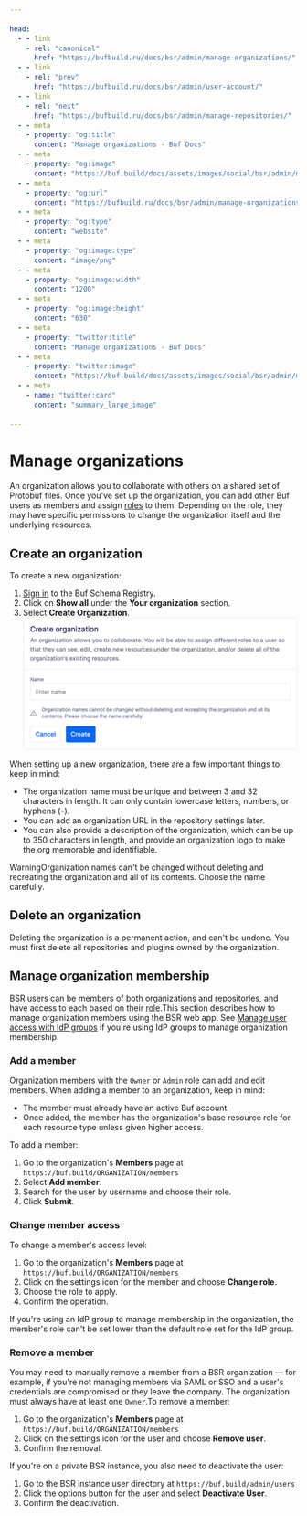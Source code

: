 ```yaml
---

head:
  - - link
    - rel: "canonical"
      href: "https://bufbuild.ru/docs/bsr/admin/manage-organizations/"
  - - link
    - rel: "prev"
      href: "https://bufbuild.ru/docs/bsr/admin/user-account/"
  - - link
    - rel: "next"
      href: "https://bufbuild.ru/docs/bsr/admin/manage-repositories/"
  - - meta
    - property: "og:title"
      content: "Manage organizations - Buf Docs"
  - - meta
    - property: "og:image"
      content: "https://buf.build/docs/assets/images/social/bsr/admin/manage-organizations.png"
  - - meta
    - property: "og:url"
      content: "https://bufbuild.ru/docs/bsr/admin/manage-organizations/"
  - - meta
    - property: "og:type"
      content: "website"
  - - meta
    - property: "og:image:type"
      content: "image/png"
  - - meta
    - property: "og:image:width"
      content: "1200"
  - - meta
    - property: "og:image:height"
      content: "630"
  - - meta
    - property: "twitter:title"
      content: "Manage organizations - Buf Docs"
  - - meta
    - property: "twitter:image"
      content: "https://buf.build/docs/assets/images/social/bsr/admin/manage-organizations.png"
  - - meta
    - name: "twitter:card"
      content: "summary_large_image"

---
```


# Manage organizations

An organization allows you to collaborate with others on a shared set of Protobuf files. Once you've set up the organization, you can add other Buf users as members and assign [roles](../roles/) to them. Depending on the role, they may have specific permissions to change the organization itself and the underlying resources.

## Create an organization

To create a new organization:

1.  [Sign in](https://login.buf.build/) to the Buf Schema Registry.
2.  Click on **Show all** under the **Your organization** section.
3.  Select **Create Organization**.![Create a new organization](../../../images/bsr/org-create.png)

When setting up a new organization, there are a few important things to keep in mind:

- The organization name must be unique and between 3 and 32 characters in length. It can only contain lowercase letters, numbers, or hyphens (-).
- You can add an organization URL in the repository settings later.
- You can also provide a description of the organization, which can be up to 350 characters in length, and provide an organization logo to make the org memorable and identifiable.

WarningOrganization names can't be changed without deleting and recreating the organization and all of its contents. Choose the name carefully.

## Delete an organization

Deleting the organization is a permanent action, and can't be undone. You must first delete all repositories and plugins owned by the organization.

## Manage organization membership

BSR users can be members of both organizations and [repositories](../manage-repositories/#add-member), and have access to each based on their [role](../roles/).This section describes how to manage organization members using the BSR web app. See [Manage user access with IdP groups](../instance/manage-access-idp-groups/) if you're using IdP groups to manage organization membership.

### Add a member

Organization members with the `Owner` or `Admin` role can add and edit members. When adding a member to an organization, keep in mind:

- The member must already have an active Buf account.
- Once added, the member has the organization's base resource role for each resource type unless given higher access.

To add a member:

1.  Go to the organization's **Members** page at `https://buf.build/ORGANIZATION/members`
2.  Select **Add member**.
3.  Search for the user by username and choose their role.
4.  Click **Submit**.

### Change member access

To change a member's access level:

1.  Go to the organization's **Members** page at `https://buf.build/ORGANIZATION/members`
2.  Click on the settings icon for the member and choose **Change role**.
3.  Choose the role to apply.
4.  Confirm the operation.

If you're using an IdP group to manage membership in the organization, the member's role can't be set lower than the default role set for the IdP group.

### Remove a member

You may need to manually remove a member from a BSR organization — for example, if you're not managing members via SAML or SSO and a user's credentials are compromised or they leave the company. The organization must always have at least one `Owner`.To remove a member:

1.  Go to the organization's **Members** page at `https://buf.build/ORGANIZATION/members`
2.  Click on the settings icon for the user and choose **Remove user**.
3.  Confirm the removal.

If you're on a private BSR instance, you also need to deactivate the user:

1.  Go to the BSR instance user directory at `https://buf.build/admin/users`
2.  Click the options button for the user and select **Deactivate User**.
3.  Confirm the deactivation.
